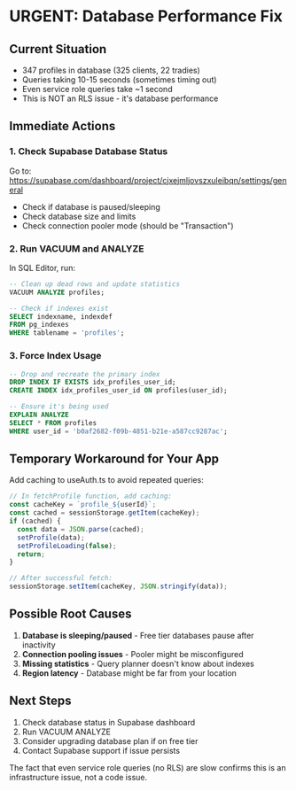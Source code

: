 # URGENT: Database Performance Fix

## Current Situation
- 347 profiles in database (325 clients, 22 tradies)
- Queries taking 10-15 seconds (sometimes timing out)
- Even service role queries take ~1 second
- This is NOT an RLS issue - it's database performance

## Immediate Actions

### 1. Check Supabase Database Status
Go to: https://supabase.com/dashboard/project/cjxejmljovszxuleibqn/settings/general
- Check if database is paused/sleeping
- Check database size and limits
- Check connection pooler mode (should be "Transaction")

### 2. Run VACUUM and ANALYZE
In SQL Editor, run:
```sql
-- Clean up dead rows and update statistics
VACUUM ANALYZE profiles;

-- Check if indexes exist
SELECT indexname, indexdef 
FROM pg_indexes 
WHERE tablename = 'profiles';
```

### 3. Force Index Usage
```sql
-- Drop and recreate the primary index
DROP INDEX IF EXISTS idx_profiles_user_id;
CREATE INDEX idx_profiles_user_id ON profiles(user_id);

-- Ensure it's being used
EXPLAIN ANALYZE 
SELECT * FROM profiles 
WHERE user_id = 'b0af2682-f09b-4851-b21e-a587cc9287ac';
```

## Temporary Workaround for Your App

Add caching to useAuth.ts to avoid repeated queries:

```typescript
// In fetchProfile function, add caching:
const cacheKey = `profile_${userId}`;
const cached = sessionStorage.getItem(cacheKey);
if (cached) {
  const data = JSON.parse(cached);
  setProfile(data);
  setProfileLoading(false);
  return;
}

// After successful fetch:
sessionStorage.setItem(cacheKey, JSON.stringify(data));
```

## Possible Root Causes

1. **Database is sleeping/paused** - Free tier databases pause after inactivity
2. **Connection pooling issues** - Pooler might be misconfigured
3. **Missing statistics** - Query planner doesn't know about indexes
4. **Region latency** - Database might be far from your location

## Next Steps

1. Check database status in Supabase dashboard
2. Run VACUUM ANALYZE
3. Consider upgrading database plan if on free tier
4. Contact Supabase support if issue persists

The fact that even service role queries (no RLS) are slow confirms this is an infrastructure issue, not a code issue.